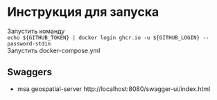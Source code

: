 # Инструкция для запуска
Запустить команду  
```echo ${GITHUB_TOKEN} | docker login ghcr.io -u ${GITHUB_LOGIN} --password-stdin```  
Запустить docker-compose.yml
## Swaggers
* msa geospatial-server http://localhost:8080/swagger-ui/index.html